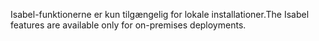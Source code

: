 <span data-ttu-id="ead4c-101">Isabel-funktionerne er kun tilgængelig for lokale installationer.</span><span class="sxs-lookup"><span data-stu-id="ead4c-101">The Isabel features are available only for on-premises deployments.</span></span>